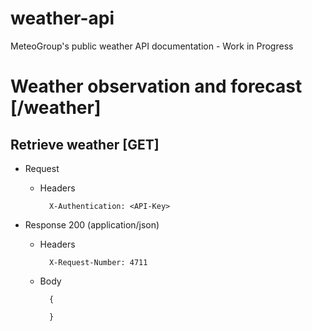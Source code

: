 # weather-api
MeteoGroup's public weather API documentation - Work in Progress

# Weather observation and forecast [/weather]

## Retrieve weather [GET]

+ Request

    + Headers
    
            X-Authentication: <API-Key>

+ Response 200 (application/json)

    + Headers
    
            X-Request-Number: 4711

    + Body

            {
                
            }
        
